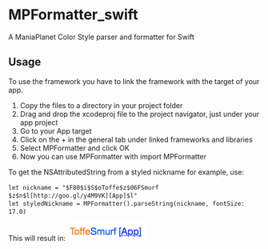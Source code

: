 # MPFormatter_swift
A ManiaPlanet Color Style parser and formatter for Swift

## Usage ##
To use the framework you have to link the framework with the target of your app.

 1. Copy the files to a directory in your project folder
 2. Drag and drop the xcodeproj file to the project navigator, just under your app project
 3. Go to your App target
 4. Click on the + in the general tab under linked frameworks and libraries
 5. Select MPFormatter and click OK
 6. Now you can use MPFormatter with import MPFormatter

To get the NSAttributedString from a styled nickname for example, use:

    let nickname = "$F80$i$S$oToffe$z$06FSmurf $z$n$l[http://goo.gl/y4M9VK][App]$l"
    let styledNickname = MPFormatter().parseString(nickname, fontSize: 17.0)

This will result in:
![Example result from above code](https://raw.githubusercontent.com/tomvlk/MPFormatter_swift/master/example.png "Example result")